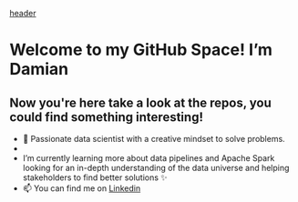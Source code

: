 [header]()
# Welcome to my GitHub Space! I’m Damian 

## Now you're here take a look at the repos, you could find something interesting!

- 🔭 Passionate data scientist with a creative mindset to solve problems.
- 
- I’m currently learning more about data pipelines and Apache Spark looking for an in-depth understanding of the data universe and helping stakeholders to find better solutions ✨ 
- 📫 You can find me on [Linkedin](https://www.linkedin.com/in/alexander-batista-tellez/) 

<!---
DamianTellez/DamianTellez is a ✨ special ✨ repository because its `README.md` (this file) appears on your GitHub profile.
You can click the Preview link to take a look at your changes.
--->
